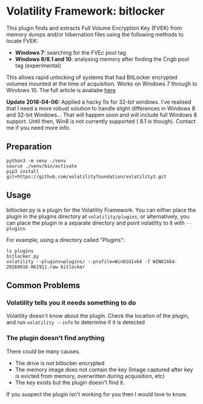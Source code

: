 # Volatility Framework: bitlocker

This plugin finds and extracts Full Volume Encryption Key (FVEK) from memory dumps and/or hibernation files using the following methods to locate FVEK:

* **Windows 7**: searching for the FVEc pool tag
* **Windows 8/8.1 and 10**: analysing memory after finding the Cngb pool tag (experimental)

This allows rapid unlocking of systems that had BitLocker encrypted volumes mounted at the time of acquisition. Works on Windows 7 through to Windows 10. The full article is availabe [here](https://tribalchicken.net/recovering-bitlocker-keys-on-windows-8-1-and-10/)

**Update 2016-04-06:** Applied a hacky fix for 32-bit windows. I've realised that I need a more robust solution to handle slight differences in Windows 8 and 32-bit Windows... That will happen soon and will include full Windows 8 support. Until then, Win8 is not currently supported ( 8.1 is though). Contact me if you need more info.

## Preparation

```
python3 -m venv ./venv
source ./venv/bin/activate
pip3 install git+https://github.com/volatilityfoundation/volatility3.git
```

## Usage
bitlocker.py is a plugin for the Volatility Framework. You can either place the plugin in the plugins directory at `volatility/plugins`, or  alternatively, you can place the plugin in a separate directory and point volatility to it with `--plugins`

For example, using a directory called "Plugins":

```
ls plugins
bitlocker.py
volatility --plugins=plugins/ --profile=Win81U1x64 -f WIN81X64-20160916-061911.raw bitlocker
```

## Common Problems

### Volatility tells you it needs something to do

Volatility doesn't know about the plugin. Check the location of the plugin, and run `volatility --info` to determine if it is detected

### The plugin doesn't find anything

There could be many causes.

- The drive is not bitlocker encrypted
- The memory image does not contain the key (Image captured after key is evicted from memory, overwritten during acquisition, etc)
- The key exists but the plugin doesn't find it.

If you suspect the plugin isn't working for you then I would love to know.

